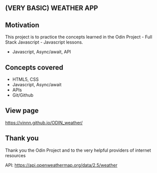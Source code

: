 ## (VERY BASIC) WEATHER APP

## Motivation
This project is to practice the concepts learned in the Odin Project - Full Stack Javascript - Javascript lessons.
- Javascript, Async/await, API

## Concepts covered
- HTML5, CSS
- Javascript, Async/await
- APIs
- Git/Github

## View page
https://vinnn.github.io/ODIN_weather/

## Thank you
Thank you the Odin Project
and to the very helpful providers of internet resources 

API:
https://api.openweathermap.org/data/2.5/weather


